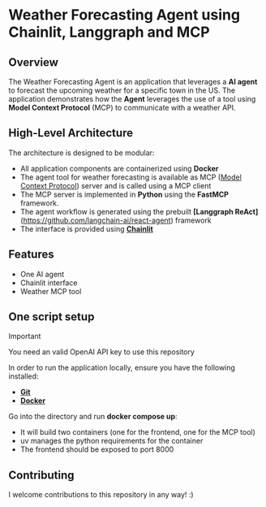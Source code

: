 # Weather Forecasting Agent using Chainlit, Langgraph and MCP

## Overview
The Weather Forecasting Agent is an application that leverages a **AI agent** to forecast the upcoming weather for a specific town in the US. The application demonstrates how the **Agent** leverages the use of a tool using **Model Context Protocol** (MCP) to communicate with a weather API.

## High-Level Architecture
The architecture is designed to be modular:

- All application components are containerized using **Docker**
- The agent tool for weather forecasting is available as MCP ([Model Context Protocol](https://github.com/modelcontextprotocol)) server and is called using a MCP client
- The MCP server is implemented in **Python** using the **FastMCP** framework.
- The agent workflow is generated using the prebuilt **[Langgraph ReAct]**(https://github.com/langchain-ai/react-agent) framework
- The interface is provided using [**Chainlit**](https://github.com/Chainlit/chainlit)

## Features
- One AI agent
- Chainlit interface
- Weather MCP tool

## One script setup
> [!IMPORTANT]
> You need an valid OpenAI API key to use this repository

In order to run the application locally, ensure you have the following installed:
- **[Git](https://git-scm.com/downloads)**
- **[Docker](https://www.docker.com/)**

Go into the directory and run **docker compose up**:
- It will build two containers (one for the frontend, one for the MCP tool)
- uv manages the python requirements for the container
- The frontend should be exposed to port 8000

## Contributing
I welcome contributions to this repository in any way! :)